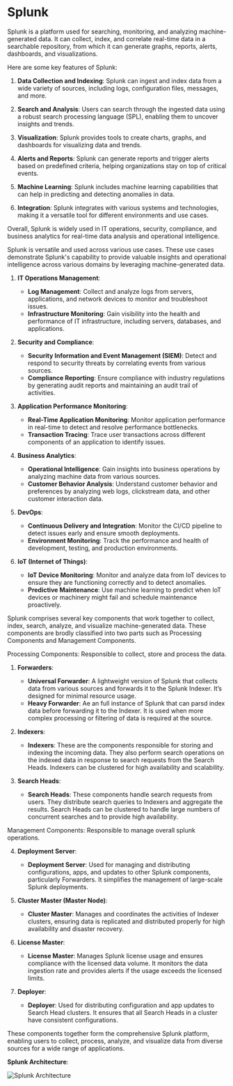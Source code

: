 # Splunk
Splunk is a platform used for searching, monitoring, and analyzing machine-generated data. It can collect, index, and correlate real-time data in a searchable repository, from which it can generate graphs, reports, alerts, dashboards, and visualizations.

Here are some key features of Splunk:

1. **Data Collection and Indexing**: Splunk can ingest and index data from a wide variety of sources, including logs, configuration files, messages, and more.

2. **Search and Analysis**: Users can search through the ingested data using a robust search processing language (SPL), enabling them to uncover insights and trends.

3. **Visualization**: Splunk provides tools to create charts, graphs, and dashboards for visualizing data and trends.

4. **Alerts and Reports**: Splunk can generate reports and trigger alerts based on predefined criteria, helping organizations stay on top of critical events.

5. **Machine Learning**: Splunk includes machine learning capabilities that can help in predicting and detecting anomalies in data.

6. **Integration**: Splunk integrates with various systems and technologies, making it a versatile tool for different environments and use cases.

Overall, Splunk is widely used in IT operations, security, compliance, and business analytics for real-time data analysis and operational intelligence.

Splunk is versatile and used across various use cases. These use cases demonstrate Splunk's capability to provide valuable insights and operational intelligence across various domains by leveraging machine-generated data.

1. **IT Operations Management**:
   - **Log Management**: Collect and analyze logs from servers, applications, and network devices to monitor and troubleshoot issues.
   - **Infrastructure Monitoring**: Gain visibility into the health and performance of IT infrastructure, including servers, databases, and applications.

2. **Security and Compliance**:
   - **Security Information and Event Management (SIEM)**: Detect and respond to security threats by correlating events from various sources.
   - **Compliance Reporting**: Ensure compliance with industry regulations by generating audit reports and maintaining an audit trail of activities.

3. **Application Performance Monitoring**:
   - **Real-Time Application Monitoring**: Monitor application performance in real-time to detect and resolve performance bottlenecks.
   - **Transaction Tracing**: Trace user transactions across different components of an application to identify issues.

4. **Business Analytics**:
   - **Operational Intelligence**: Gain insights into business operations by analyzing machine data from various sources.
   - **Customer Behavior Analysis**: Understand customer behavior and preferences by analyzing web logs, clickstream data, and other customer interaction data.

5. **DevOps**:
   - **Continuous Delivery and Integration**: Monitor the CI/CD pipeline to detect issues early and ensure smooth deployments.
   - **Environment Monitoring**: Track the performance and health of development, testing, and production environments.

6. **IoT (Internet of Things)**:
   - **IoT Device Monitoring**: Monitor and analyze data from IoT devices to ensure they are functioning correctly and to detect anomalies.
   - **Predictive Maintenance**: Use machine learning to predict when IoT devices or machinery might fail and schedule maintenance proactively.

Splunk comprises several key components that work together to collect, index, search, analyze, and visualize machine-generated data. These components are brodly classified into two parts such as Processing Components and Management Components.

Processing Components: Responsible to collect, store and process the data.

1. **Forwarders**:
   - **Universal Forwarder**: A lightweight version of Splunk that collects data from various sources and forwards it to the Splunk Indexer. It’s designed for minimal resource usage.
   - **Heavy Forwarder**: Ae an full instance of Splunk that can parsd index data before forwarding it to the Indexer. It is used when more complex processing or filtering of data is required at the source.

2. **Indexers**:
   - **Indexers**: These are the components responsible for storing and indexing the incoming data. They also perform search operations on the indexed data in response to search requests from the Search Heads. Indexers can be clustered for high availability and scalability.

3. **Search Heads**:
   - **Search Heads**: These components handle search requests from users. They distribute search queries to Indexers and aggregate the results. Search Heads can be clustered to handle large numbers of concurrent searches and to provide high availability.
  
Management Components: Responsible to manage overall splunk operations.

4. **Deployment Server**:
   - **Deployment Server**: Used for managing and distributing configurations, apps, and updates to other Splunk components, particularly Forwarders. It simplifies the management of large-scale Splunk deployments.

5. **Cluster Master (Master Node)**:
   - **Cluster Master**: Manages and coordinates the activities of Indexer clusters, ensuring data is replicated and distributed properly for high availability and disaster recovery.

6. **License Master**:
   - **License Master**: Manages Splunk license usage and ensures compliance with the licensed data volume. It monitors the data ingestion rate and provides alerts if the usage exceeds the licensed limits.

7. **Deployer**:
   - **Deployer**: Used for distributing configuration and app updates to Search Head clusters. It ensures that all Search Heads in a cluster have consistent configurations.

These components together form the comprehensive Splunk platform, enabling users to collect, process, analyze, and visualize data from diverse sources for a wide range of applications.

**Splunk Architecture**:

![Splunk Architecture](https://github.com/user-attachments/assets/1bb8f20f-6afd-4f19-a2b6-fe56b3d352bb)
